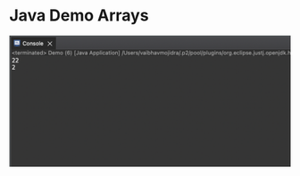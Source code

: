 # Java Demo Arrays

[![Vaibhav Mojidra - output.png](https://raw.githubusercontent.com/VaibhavMojidra/Java---Demo-Arrays/master/output/output.png "Vaibhav Mojidra")](https://vaibhavmojidra.github.io/site/)